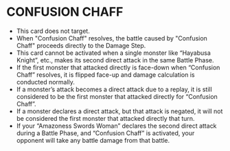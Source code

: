
# CONFUSION CHAFF

*   This card does not target.
*   When "Confusion Chaff" resolves, the battle caused by "Confusion Chaff" proceeds directly to the Damage Step.
*   This card cannot be activated when a single monster like “Hayabusa Knight”, etc., makes its second direct attack in the same Battle Phase.
*   If the first monster that attacked directly is face-down when “Confusion Chaff” resolves, it is flipped face-up and damage calculation is conducted normally.
*   If a monster’s attack becomes a direct attack due to a replay, it is still considered to be the first monster that attacked directly for “Confusion Chaff”.
*   If a monster declares a direct attack, but that attack is negated, it will not be considered the first monster that attacked directly that turn.
*   If your “Amazoness Swords Woman” declares the second direct attack during a Battle Phase, and “Confusion Chaff” is activated, your opponent will take any battle damage from that battle.

  